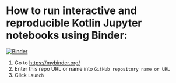 # How to run interactive and reproducible Kotlin Jupyter notebooks using Binder:

[![Binder](https://mybinder.org/badge_logo.svg)](https://mybinder.org/v2/gh/cheptsov/kotlin-jupyter-demo/master?filepath=index.ipynb)

1. Go to https://mybinder.org/
2. Enter this repo URL or name into  `GitHub repository name or URL`
3. Click `Launch`
